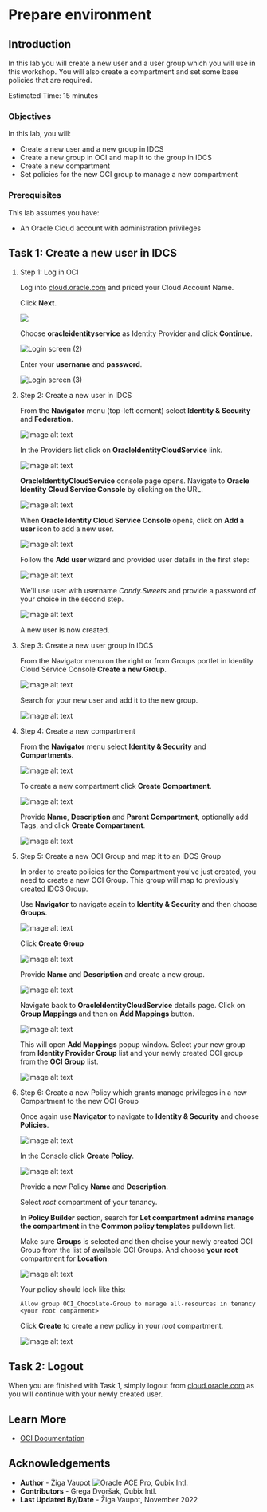 # Prepare environment

## Introduction

In this lab you will create a new user and a user group which you will use in this workshop. You will also create a compartment and set some base policies that are required.

Estimated Time: 15 minutes

### Objectives

In this lab, you will:

* Create a new user and a new group in IDCS
* Create a new group in OCI and map it to the group in IDCS
* Create a new compartment
* Set policies for the new OCI group to manage a new compartment

### Prerequisites

This lab assumes you have:

* An Oracle Cloud account with administration privileges

## Task 1: Create a new user in IDCS

1. Step 1: Log in OCI
  
    Log into [cloud.oracle.com](https://cloud.oracle.com) and priced your Cloud Account Name.

    Click **Next**.

    ![](images/pre-lab_001.png " ")

    Choose **oracleidentityservice** as Identity Provider and click **Continue**.

    ![Login screen (2)](images/pre-lab_002.jpg)

    Enter your **username** and **password**.

    ![Login screen (3)](images/pre-lab_003.jpg)

2. Step 2: Create a new user in IDCS

    From the **Navigator** menu (top-left cornent) select **Identity & Security** and **Federation**.

    ![Image alt text](images/pre-lab_004.png)

    In the Providers list click on **OracleIdentityCloudService** link.

    ![Image alt text](images/pre-lab_005.jpg)

    **OracleIdentityCloudService** console page opens. Navigate to **Oracle Identity Cloud Service Console** by clicking on the URL.

    ![Image alt text](images/pre-lab_006.jpg)

    When **Oracle Identity Cloud Service Console** opens, click on **Add a user** icon to add a new user.

    ![Image alt text](images/pre-lab_007.png)

    Follow the **Add user** wizard and provided user details in the first step:

    ![Image alt text](images/pre-lab_008.jpg)

    We'll use user with username *Candy.Sweets* and provide a password of your choice in the second step.

    ![Image alt text](images/pre-lab_009.png)

    A new user is now created.

3. Step 3: Create a new user group in IDCS

    From the Navigator menu on the right or from Groups portlet in Identity Cloud Service Console **Create a new Group**.

    ![Image alt text](images/pre-lab_010.png)

    Search for your new user and add it to the new group.

    ![Image alt text](images/pre-lab_011.png)

4. Step 4: Create a new compartment

    From the **Navigator** menu select **Identity & Security** and **Compartments**.

    ![Image alt text](images/pre-lab_012.png)

    To create a new compartment click **Create Compartment**.

    ![Image alt text](images/pre-lab_013.png)

    Provide **Name**, **Description** and **Parent Compartment**, optionally add Tags, and click **Create Compartment**.

    ![Image alt text](images/pre-lab_014.png)

5. Step 5: Create a new OCI Group and map it to an IDCS Group

    In order to create policies for the Compartment you've just created, you need to create a new OCI Group. This group will map to previously created IDCS Group.

    Use **Navigator** to navigate again to **Identity & Security** and then choose **Groups**.

    ![Image alt text](images/pre-lab_016.png)

    Click **Create Group**

    ![Image alt text](images/pre-lab_017.png)

    Provide **Name** and **Description** and create a new group.

    ![Image alt text](images/pre-lab_018.jpg)

    Navigate back to **OracleIdentityCloudService** details page. Click on **Group Mappings** and then on **Add Mappings** button.

    ![Image alt text](images/pre-lab_019.png)

    This will open **Add Mappings** popup window. Select your new group from **Identity Provider Group** list and your newly created OCI group from the **OCI Group** list.

    ![Image alt text](images/pre-lab_020.jpg)

6. Step 6: Create a new Policy which grants manage privileges in a new Compartment to the new OCI Group

    Once again use **Navigator** to navigate to **Identity & Security** and choose **Policies**.

    ![Image alt text](images/pre-lab_021.png)

    In the Console click **Create Policy**.

    ![Image alt text](images/pre-lab_022.png)

    Provide a new Policy **Name** and **Description**.

    Select *root* compartment of your tenancy.

    In **Policy Builder** section, search for **Let compartment admins manage the compartment** in the **Common policy templates** pulldown list.

    Make sure **Groups** is selected and then choise your newly created OCI Group from the list of available OCI Groups. And choose **your root** compartment for **Location**.

    ![Image alt text](images/pre-lab_023.png)

    Your policy should look like this:

     ```
     Allow group OCI_Chocolate-Group to manage all-resources in tenancy <your root comparment>
     ```

     Click **Create** to create a new policy in your *root* compartment.

     ![Image alt text](images/pre-lab_024.jpg)

## Task 2: Logout

When you are finished with Task 1, simply logout from [cloud.oracle.com](https://cloud.oracle.com) as you will continue with your newly created user.

## Learn More

* [OCI Documentation](https://docs.oracle.com/en-us/iaas/Content/home.htm)

## Acknowledgements

* **Author** - Žiga Vaupot ![Oracle ACE Pro](images/SpadeACEPro.png), Qubix Intl.
* **Contributors** -  Grega Dvoršak, Qubix Intl.
* **Last Updated By/Date** - Žiga Vaupot, November 2022
